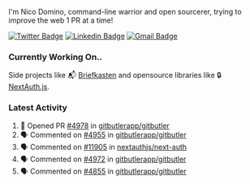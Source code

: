 
I'm Nico Domino, command-line warrior and open sourcerer, trying to improve the web 1 PR at a time!

[![Twitter Badge](https://img.shields.io/badge/-@ndom91-1ca0f1?style=flat-square&labelColor=1ca0f1&logo=twitter&logoColor=white&link=https://twitter.com/ndom91)](https://twitter.com/ndom91) [![Linkedin Badge](https://img.shields.io/badge/-ndom91-blue?style=flat-square&logo=Linkedin&logoColor=white&link=https://www.linkedin.com/in/ndom91/)](https://www.linkedin.com/in/ndom91/) [![Gmail Badge](https://img.shields.io/badge/-yo@ndo.dev-c14438?style=flat-square&logo=mail.ru&logoColor=white&link=mailto:yo@ndo.dev)](mailto:yo@ndo.dev)

### Currently Working On..

Side projects like 📬 [Briefkasten](https://briefkastenhq.com) and opensource libraries like 🔒 [NextAuth.js](https://github.com/nextauthjs/next-auth).

<!--START_SECTION_PROFILE_VIEWS:readme-info-->
<!--END_SECTION_PROFILE_VIEWS:readme-info-->

<!--START_SECTION_DAILY_COMMIT:readme-info-->
<!--END_SECTION_DAILY_COMMIT:readme-info-->

<!--START_SECTION_WEEKLY_COMMIT:readme-info-->
<!--END_SECTION_WEEKLY_COMMIT:readme-info-->

### Latest Activity

<!--START_SECTION:activity-->
1. 💪 Opened PR [#4978](https://github.com/gitbutlerapp/gitbutler/pull/4978) in [gitbutlerapp/gitbutler](https://github.com/gitbutlerapp/gitbutler)
2. 🗣 Commented on [#4955](https://github.com/gitbutlerapp/gitbutler/issues/4955#issuecomment-2373721580) in [gitbutlerapp/gitbutler](https://github.com/gitbutlerapp/gitbutler)
3. 🗣 Commented on [#11905](https://github.com/nextauthjs/next-auth/pull/11905#issuecomment-2373713574) in [nextauthjs/next-auth](https://github.com/nextauthjs/next-auth)
4. 🗣 Commented on [#4972](https://github.com/gitbutlerapp/gitbutler/pull/4972#issuecomment-2371682701) in [gitbutlerapp/gitbutler](https://github.com/gitbutlerapp/gitbutler)
5. 🗣 Commented on [#4855](https://github.com/gitbutlerapp/gitbutler/pull/4855#issuecomment-2371607226) in [gitbutlerapp/gitbutler](https://github.com/gitbutlerapp/gitbutler)
<!--END_SECTION:activity-->
